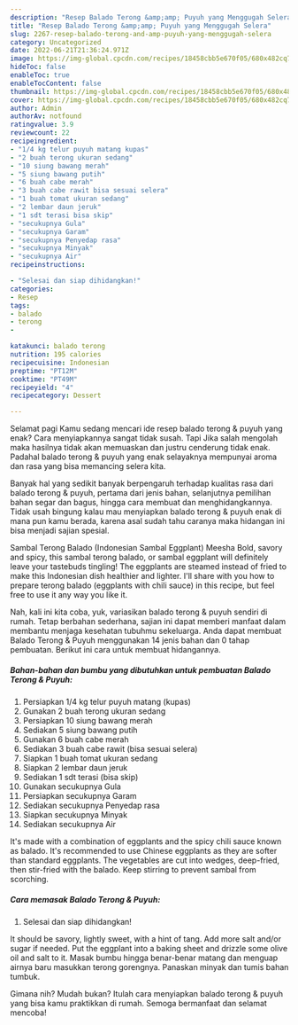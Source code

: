 ```yaml
---
description: "Resep Balado Terong &amp;amp; Puyuh yang Menggugah Selera"
title: "Resep Balado Terong &amp;amp; Puyuh yang Menggugah Selera"
slug: 2267-resep-balado-terong-and-amp-puyuh-yang-menggugah-selera
category: Uncategorized
date: 2022-06-21T21:36:24.971Z
image: https://img-global.cpcdn.com/recipes/18458cbb5e670f05/680x482cq70/balado-terong-puyuh-foto-resep-utama.jpg
hideToc: false
enableToc: true
enableTocContent: false
thumbnail: https://img-global.cpcdn.com/recipes/18458cbb5e670f05/680x482cq70/balado-terong-puyuh-foto-resep-utama.jpg
cover: https://img-global.cpcdn.com/recipes/18458cbb5e670f05/680x482cq70/balado-terong-puyuh-foto-resep-utama.jpg
author: Admin
authorAv: notfound
ratingvalue: 3.9
reviewcount: 22
recipeingredient:
- "1/4 kg telur puyuh matang kupas"
- "2 buah terong ukuran sedang"
- "10 siung bawang merah"
- "5 siung bawang putih"
- "6 buah cabe merah"
- "3 buah cabe rawit bisa sesuai selera"
- "1 buah tomat ukuran sedang"
- "2 lembar daun jeruk"
- "1 sdt terasi bisa skip"
- "secukupnya Gula"
- "secukupnya Garam"
- "secukupnya Penyedap rasa"
- "secukupnya Minyak"
- "secukupnya Air"
recipeinstructions:

- "Selesai dan siap dihidangkan!"
categories:
- Resep
tags:
- balado
- terong
- 

katakunci: balado terong  
nutrition: 195 calories
recipecuisine: Indonesian
preptime: "PT12M"
cooktime: "PT49M"
recipeyield: "4"
recipecategory: Dessert

---
```



Selamat pagi Kamu sedang mencari ide resep balado terong &amp; puyuh yang enak? Cara menyiapkannya sangat tidak susah. Tapi Jika salah mengolah maka hasilnya tidak akan memuaskan dan justru cenderung tidak enak. Padahal balado terong &amp; puyuh yang enak selayaknya mempunyai aroma dan rasa yang bisa memancing selera kita.


Banyak hal yang sedikit banyak berpengaruh terhadap kualitas rasa dari balado terong &amp; puyuh, pertama dari jenis bahan, selanjutnya pemilihan bahan segar dan bagus, hingga cara membuat dan menghidangkannya. Tidak usah bingung kalau mau menyiapkan balado terong &amp; puyuh enak di mana pun kamu berada, karena asal sudah tahu caranya maka hidangan ini bisa menjadi sajian spesial.

Sambal Terong Balado (Indonesian Sambal Eggplant) Meesha Bold, savory and spicy, this sambal terong balado, or sambal eggplant will definitely leave your tastebuds tingling! The eggplants are steamed instead of fried to make this Indonesian dish healthier and lighter. I&#39;ll share with you how to prepare terong balado (eggplants with chili sauce) in this recipe, but feel free to use it any way you like it.


Nah, kali ini kita coba, yuk, variasikan balado terong &amp; puyuh sendiri di rumah. Tetap berbahan sederhana, sajian ini dapat memberi manfaat dalam membantu menjaga kesehatan tubuhmu sekeluarga. Anda dapat membuat Balado Terong &amp; Puyuh menggunakan 14 jenis bahan dan 0 tahap pembuatan. Berikut ini cara untuk membuat hidangannya.

<!--inarticleads1-->

##### Bahan-bahan dan bumbu yang dibutuhkan untuk pembuatan Balado Terong &amp; Puyuh:

1. Persiapkan 1/4 kg telur puyuh matang (kupas)
1. Gunakan 2 buah terong ukuran sedang
1. Persiapkan 10 siung bawang merah
1. Sediakan 5 siung bawang putih
1. Gunakan 6 buah cabe merah
1. Sediakan 3 buah cabe rawit (bisa sesuai selera)
1. Siapkan 1 buah tomat ukuran sedang
1. Siapkan 2 lembar daun jeruk
1. Sediakan 1 sdt terasi (bisa skip)
1. Gunakan secukupnya Gula
1. Persiapkan secukupnya Garam
1. Sediakan secukupnya Penyedap rasa
1. Siapkan secukupnya Minyak
1. Sediakan secukupnya Air


It&#39;s made with a combination of eggplants and the spicy chili sauce known as balado. It&#39;s recommended to use Chinese eggplants as they are softer than standard eggplants. The vegetables are cut into wedges, deep-fried, then stir-fried with the balado. Keep stirring to prevent sambal from scorching. 

<!--inarticleads2-->

##### Cara memasak Balado Terong &amp; Puyuh:


1. Selesai dan siap dihidangkan!

It should be savory, lightly sweet, with a hint of tang. Add more salt and/or sugar if needed. Put the eggplant into a baking sheet and drizzle some olive oil and salt to it. Masak bumbu hingga benar-benar matang dan menguap airnya baru masukkan terong gorengnya. Panaskan minyak dan tumis bahan tumbuk. 

Gimana nih? Mudah bukan? Itulah cara menyiapkan balado terong &amp; puyuh yang bisa kamu praktikkan di rumah. Semoga bermanfaat dan selamat mencoba!
